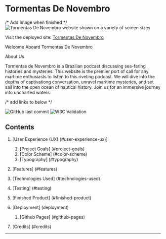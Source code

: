 # Tormentas De Novembro

/* Add Image when finished */
![Tormentas De Novembro website shown on a variety of screen sizes](assets/images/*)

Visit the deployed site: [Tormentas De Novembro](https://begoodorbelucky.github.io/TormentasDeNovembro/index.html)

Welcome Aboard Tormentas De Novembro

About Us

Tormentas de Novembro is a Brazilian podcast discussing sea-faring histories and mysteries. This website is the premier port of call for any martime enthusiasts to listen to this riveting podcast. We will dive into the depths of captivationg conversation, unravel maritime mysteries, and set sail into the open ocean of nautical history. Join us for an immersive journey into uncharted waters.

/* add links to below */

![GitHub last commit]()
![W3C Validation]()

## Contents

1. [User Experience (UX) (#user-experience-ux)]
   1. [Project Goals] (#project-goals)
   2. [Color Scheme] (#color-scheme)
   3. [Typography] (#typography)
   
2. [Features] (#features)
3. [Technologies Used] (#technologies-used)
4. [Testing] (#testing)
5. [Finished Product] (#finished-product)
6. [Deployment] (deployment)
   1. [Github Pages] (#github-pages)
7. [Credits] (#credits)


***
